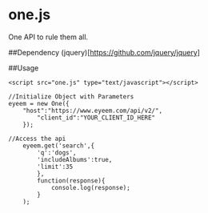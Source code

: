 one.js
======

One API to rule them all.

##Dependency
(jquery)[https://github.com/jquery/jquery]

##Usage

```
<script src="one.js" type="text/javascript"></script>
```

```
//Initialize Object with Parameters 
eyeem = new One({
  	"host":"https://www.eyeem.com/api/v2/",
		"client_id":"YOUR_CLIENT_ID_HERE"
	});

//Access the api
	eyeem.get('search',{
		'q':'dogs',
		'includeAlbums':true,
		'limit':35
		},
		function(response){
			console.log(response);
		}
	);
  
  ```
